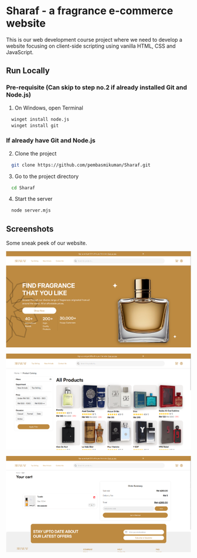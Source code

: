 # Sharaf - a fragrance e-commerce website

This is our web development course project where we need to develop a website focusing on client-side scripting using vanilla HTML, CSS and JavaScript.


## Run Locally

### Pre-requisite (Can skip to step no.2 if already installed Git and Node.js)
1. On Windows, open Terminal

```bash
  winget install node.js
  winget install git
```

### If already have Git and Node.js
2. Clone the project

```bash
  git clone https://github.com/pembasmikuman/Sharaf.git
```

3. Go to the project directory

```bash
  cd Sharaf
```

4. Start the server

```bash
  node server.mjs
```


## Screenshots
Some sneak peek of our website.

![Homepage](https://github.com/pembasmikuman/Sharaf/blob/main/assets/images/demo/image.png)

![Catalog](https://github.com/pembasmikuman/Sharaf/blob/main/assets/images/demo/catalog.png)

![Cart](https://github.com/pembasmikuman/Sharaf/blob/main/assets/images/demo/cart.png)

